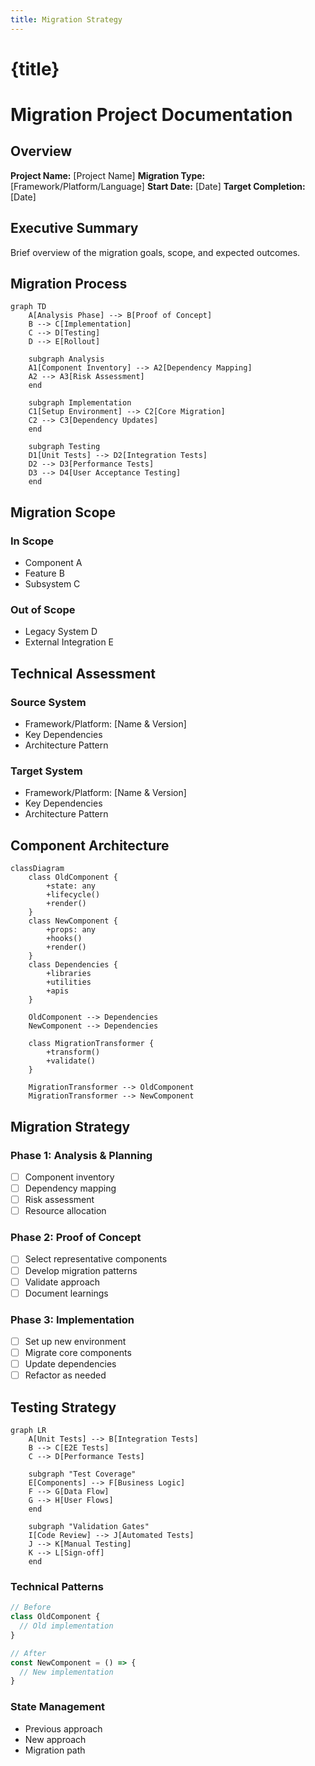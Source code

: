 ```yaml
---
title: Migration Strategy
---
```


# {title}

# Migration Project Documentation

## Overview
**Project Name:** [Project Name]
**Migration Type:** [Framework/Platform/Language]
**Start Date:** [Date]
**Target Completion:** [Date]

## Executive Summary
Brief overview of the migration goals, scope, and expected outcomes.

## Migration Process
```mermaid
graph TD
    A[Analysis Phase] --> B[Proof of Concept]
    B --> C[Implementation]
    C --> D[Testing]
    D --> E[Rollout]

    subgraph Analysis
    A1[Component Inventory] --> A2[Dependency Mapping]
    A2 --> A3[Risk Assessment]
    end

    subgraph Implementation
    C1[Setup Environment] --> C2[Core Migration]
    C2 --> C3[Dependency Updates]
    end

    subgraph Testing
    D1[Unit Tests] --> D2[Integration Tests]
    D2 --> D3[Performance Tests]
    D3 --> D4[User Acceptance Testing]
    end
```

## Migration Scope
### In Scope
- Component A
- Feature B
- Subsystem C

### Out of Scope
- Legacy System D
- External Integration E

## Technical Assessment
### Source System
- Framework/Platform: [Name & Version]
- Key Dependencies
- Architecture Pattern

### Target System
- Framework/Platform: [Name & Version]
- Key Dependencies
- Architecture Pattern

## Component Architecture
```mermaid
classDiagram
    class OldComponent {
        +state: any
        +lifecycle()
        +render()
    }
    class NewComponent {
        +props: any
        +hooks()
        +render()
    }
    class Dependencies {
        +libraries
        +utilities
        +apis
    }

    OldComponent --> Dependencies
    NewComponent --> Dependencies

    class MigrationTransformer {
        +transform()
        +validate()
    }

    MigrationTransformer --> OldComponent
    MigrationTransformer --> NewComponent
```

## Migration Strategy
### Phase 1: Analysis & Planning
- [ ] Component inventory
- [ ] Dependency mapping
- [ ] Risk assessment
- [ ] Resource allocation

### Phase 2: Proof of Concept
- [ ] Select representative components
- [ ] Develop migration patterns
- [ ] Validate approach
- [ ] Document learnings

### Phase 3: Implementation
- [ ] Set up new environment
- [ ] Migrate core components
- [ ] Update dependencies
- [ ] Refactor as needed

## Testing Strategy
```mermaid
graph LR
    A[Unit Tests] --> B[Integration Tests]
    B --> C[E2E Tests]
    C --> D[Performance Tests]

    subgraph "Test Coverage"
    E[Components] --> F[Business Logic]
    F --> G[Data Flow]
    G --> H[User Flows]
    end

    subgraph "Validation Gates"
    I[Code Review] --> J[Automated Tests]
    J --> K[Manual Testing]
    K --> L[Sign-off]
    end
```

### Technical Patterns
```javascript
// Before
class OldComponent {
  // Old implementation
}

// After
const NewComponent = () => {
  // New implementation
}
```

### State Management
- Previous approach
- New approach
- Migration path